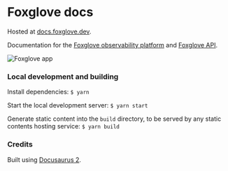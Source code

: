 # Foxglove docs

Hosted at [docs.foxglove.dev](https://docs.foxglove.dev).

Documentation for the [Foxglove observability platform](https://foxglove.dev) and [Foxglove API](https://docs.foxglove.dev/api).

![Foxglove app](/static/img/docs/introduction/hero.png)

### Local development and building

Install dependencies: `$ yarn`

Start the local development server: `$ yarn start`

Generate static content into the `build` directory, to be served by any static contents hosting service: `$ yarn build`

### Credits

Built using [Docusaurus 2](https://docusaurus.io/).
